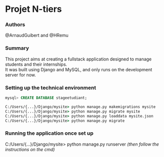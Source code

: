 # Projet N-tiers

### Authors

@ArnaudGuibert and @HRemu  


### Summary

This project aims at creating a fullstack application designed to manage students and their internships.  
It was built using Django and MySQL, and only runs on the development server for now.  


### Setting up the technical environment

```sql
mysql> CREATE DATABASE stageetudiant;
```

```cmd
C:/Users/{...}/Django/mysite> python manage.py makemigrations mysite  
C:/Users/{...}/Django/mysite> python manage.py migrate mysite  
C:/Users/{...}/Django/mysite> python manage.py loaddata mysite.json  
C:/Users/{...}/Django/mysite> python manage.py migrate  
```


### Running the application once set up

C:/Users/{...}/Django/mysite> python manage.py runserver _(then follow the instructions on the cmd)_



